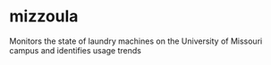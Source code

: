 # mizzoula
Monitors the state of laundry machines on the University of Missouri campus and identifies usage trends
